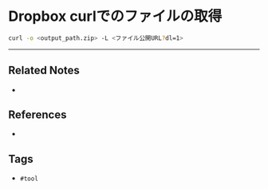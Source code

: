 # Dropbox curlでのファイルの取得
```bash
curl -o <output_path.zip> -L <ファイル公開URL?dl=1>
 ```
 
 ---
## Related Notes
- 

## References
- 

## Tags
- `#tool`